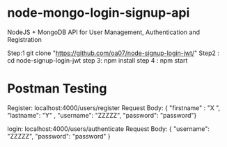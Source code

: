 # node-mongo-login-signup-api

NodeJS + MongoDB API for User Management, Authentication and Registration

Step:1 git clone "https://github.com/oa07/node-signup-login-jwt/"
Step2 : cd node-signup-login-jwt
step 3: npm install
step 4 : npm start


# Postman Testing
Register: localhost:4000/users/register
                  Request Body: { "firstname" : "X ",
                                                 "lastname": "Y"  ,
                                                 "username": "ZZZZZ",
                                                 "password": "password"}

login:   localhost:4000/users/authenticate
                  Request Body: { 
                                                 "username": "ZZZZZ",
                                                 "password": "password"
                                                 }


